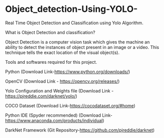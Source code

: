 # Object_detection-Using-YOLO-
Real Time Object Detection and Classification using Yolo Algorithm.
 
What is Object Detection and classification?

Object Detection is a computer vision task which gives the machine an ability to detect the instances of object present in an image or a video. This technique tells the exact location of the visual object(s). 

Tools and softwares required for this project.

Python (Download Link-https://www.python.org/downloads/)

OpenCV (Download Link - https://opencv.org/releases/)

Yolo Configuration and Weights file (Download Link - https://pjreddie.com/darknet/yolo/)

COCO Dataset (Download Link-https://cocodataset.org/#home)

Python IDE (Spyder recommended) (Download Link-https://www.anaconda.com/products/individual)

DarkNet Framework (Git Repository-https://github.com/pjreddie/darknet)
